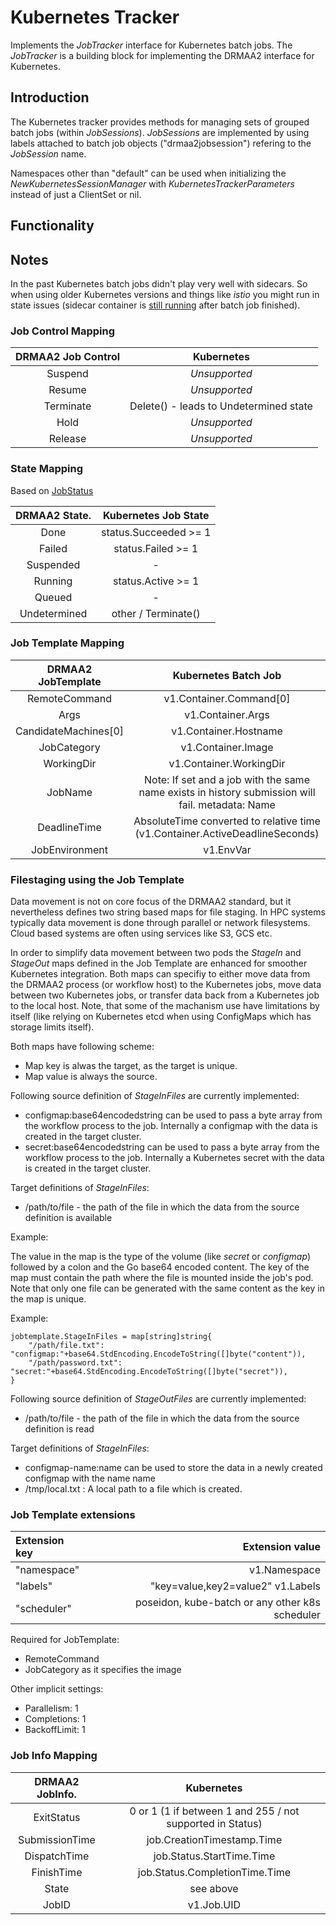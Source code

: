 # Kubernetes Tracker

Implements the _JobTracker_ interface for Kubernetes batch jobs.
The _JobTracker_ is a building block for implementing the DRMAA2
interface for Kubernetes.

## Introduction

The Kubernetes tracker provides methods for managing sets of 
grouped batch jobs (within _JobSessions_). _JobSessions_ are
implemented by using labels attached to batch job objects 
("drmaa2jobsession") refering to the _JobSession_ name.

Namespaces other than "default" can be used when initializing
the _NewKubernetesSessionManager_ with _KubernetesTrackerParameters_
instead of just a ClientSet or nil.

## Functionality

## Notes

In the past Kubernetes batch jobs didn't play very well with sidecars.
So when using older Kubernetes versions and things like _istio_ you might run in state
issues (sidecar container is [still running](https://github.com/istio/istio/issues/6324)
after batch job finished).

### Job Control Mapping

| DRMAA2 Job Control | Kubernetes      |
| :-----------------:|:---------------:|
| Suspend            | *Unsupported*   |
| Resume             | *Unsupported*   |
| Terminate          | Delete() - leads to Undetermined state |
| Hold               | *Unsupported*   |
| Release            | *Unsupported*   |

### State Mapping

Based on [JobStatus](https://kubernetes.io/docs/api-reference/batch/v1/definitions/#_v1_jobstatus)

|  DRMAA2 State.                | Kubernetes Job State  |
| :----------------------------:|:---------------------:|
| Done                          | status.Succeeded >= 1 |
| Failed                        | status.Failed >= 1    |
| Suspended                     | -                     |
| Running                       | status.Active >= 1    |
| Queued                        | -                     |
| Undetermined                  | other  / Terminate()  |


### Job Template Mapping

| DRMAA2 JobTemplate   | Kubernetes Batch Job            |
| :-------------------:|:-------------------------------:|
| RemoteCommand        | v1.Container.Command[0]         |
| Args                 | v1.Container.Args               |
| CandidateMachines[0] | v1.Container.Hostname           |
| JobCategory          | v1.Container.Image              |
| WorkingDir           | v1.Container.WorkingDir         |
| JobName              | Note: If set and a job with the same name exists in history submission will fail. metadata: Name |
| DeadlineTime         | AbsoluteTime converted to relative time (v1.Container.ActiveDeadlineSeconds) |
| JobEnvironment       | v1.EnvVar                       |


### Filestaging using the Job Template

Data movement is not on core focus of the DRMAA2 standard, but it nevertheless defines two string based maps for file staging. In 
HPC systems typically data movement is done through parallel or network
filesystems. Cloud based systems are often using services like S3, GCS etc.

In order to simplify data movement between two pods the _StageIn_ and
_StageOut_ maps defined in the Job Template are enhanced for smoother
Kubernetes integration. Both maps can specifiy to either move data
from the DRMAA2 process (or workflow host) to the Kubernetes jobs,
move data between two Kubernetes jobs, or transfer data back from
a Kubernetes job to the local host. Note, that some of the machanism
use have limitations by itself (like relying on Kubernetes etcd when
using ConfigMaps which has storage limits itself).

Both maps have following scheme:
- Map key is alwas the target, as the target is unique.
- Map value is always the source.

Following source definition of _StageInFiles_ are currently implemented:
- configmap:base64encodedstring can be used to pass a byte array from the workflow process to the job. Internally a configmap with the data is
created in the target cluster.
- secret:base64encodedstring can be used to pass a byte array from the workflow process to the job. Internally a Kubernetes secret with the data is created in the target cluster.

Target definitions of _StageInFiles_:
- /path/to/file - the path of the file in which the data from the source
definition is available

Example:

The value in the map is the type of the volume (like _secret_ or _configmap_)
followed by a colon and the Go base64 encoded content. The key of
the map must contain the path where the file is mounted inside the job's pod.
Note that only one file can be generated with the same content as the key
in the map is unique.

Example:

    jobtemplate.StageInFiles = map[string]string{
        "/path/file.txt": "configmap:"+base64.StdEncoding.EncodeToString([]byte("content")),
        "/path/password.txt": "secret:"+base64.StdEncoding.EncodeToString([]byte("secret")),
    }

Following source definition of _StageOutFiles_ are currently implemented:
- /path/to/file - the path of the file in which the data from the source
definition is read

Target definitions of _StageInFiles_:
- configmap-name:name can be used to store the data in a newly created
configmap with the name name
- /tmp/local.txt : A local path to a file which is created.

### Job Template extensions

| Extension key | Extension value                   |
|:--------------|----------------------------------:|
| "namespace"   | v1.Namespace                      |
| "labels"      | "key=value,key2=value2" v1.Labels |
| "scheduler"   | poseidon, kube-batch or any other k8s scheduler |

Required for JobTemplate:
* RemoteCommand
* JobCategory as it specifies the image

Other implicit settings:
* Parallelism: 1
* Completions: 1
* BackoffLimit: 1

### Job Info Mapping

| DRMAA2 JobInfo.      | Kubernetes                           |
| :-------------------:|:------------------------------------:|
| ExitStatus           |  0 or 1 (1 if between 1 and 255 / not supported in Status)  |
| SubmissionTime       | job.CreationTimestamp.Time           |
| DispatchTime         | job.Status.StartTime.Time            |
| FinishTime           | job.Status.CompletionTime.Time       |
| State                | see above                            |
| JobID                | v1.Job.UID |

